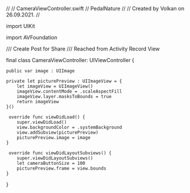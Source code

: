 //
//  CameraViewController.swift
//  PedalNature
//
//  Created by Volkan on 26.09.2021.
//

import UIKit

import AVFoundation

/// Create Post for Share
/// Reached from Activity Record View

final class CameraViewController: UIViewController {

	public var image : UIImage
	
	private let picturePreview : UIImageView = {
        let imageView = UIImageView()
        imageView.contentMode = .scaleAspectFill
        imageView.layer.masksToBounds = true
        return imageView
    }()
	
	 override func viewDidLoad() {
        super.viewDidLoad()
		view.backgroundColor = .systemBackground
		view.addSubview(picturePreview)
		picturePreview.image = image
	}
	
	 override func viewDidLayoutSubviews() {
        super.viewDidLayoutSubviews()
        let cameraButtonSize = 100
        picturePreview.frame = view.bounds
	}
}
